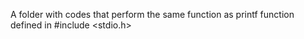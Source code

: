 A folder with codes that perform the same function as printf function defined in #include <stdio.h>
